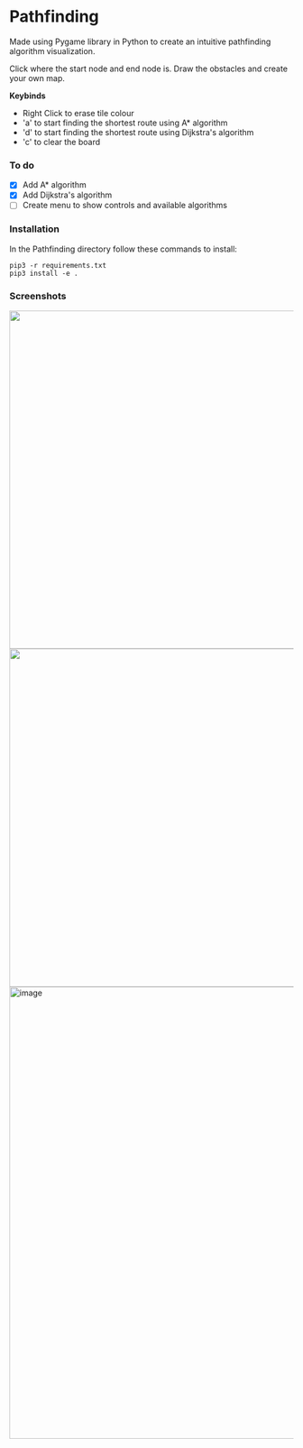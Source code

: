# Pathfinding

Made using Pygame library in Python to create an intuitive pathfinding algorithm visualization.

Click where the start node and end node is. Draw the obstacles and create your own map.

**Keybinds** 

- Right Click to erase tile colour
- 'a' to start finding the shortest route using A* algorithm
- 'd' to start finding the shortest route using Dijkstra's algorithm
- 'c' to clear the board

### To do 
- [x] Add A* algorithm
- [x] Add Dijkstra's algorithm
- [ ] Create menu to show controls and available algorithms

### Installation
In the Pathfinding directory follow these commands to install:
    
    pip3 -r requirements.txt
    pip3 install -e .

### Screenshots
<img src="https://github.com/ADoor22/pathfinding/assets/101601277/aa83dbf4-718b-456f-89b0-eba74e846b25.gif" width="600" height="600" />
<img src="https://github.com/ADoor22/pathfinding/assets/101601277/a5381443-a9d8-4441-b171-2800f916fdfd.gif" width="600" height="600" />
<img width="802" alt="image" src="https://github.com/ADoor22/pathfinding/assets/101601277/a59d91f9-e8c5-4db9-a7d8-73e4d621b22c">
